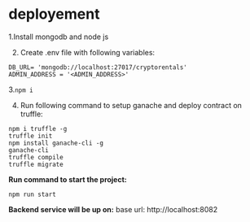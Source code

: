 # deployement

1.Install mongodb and node js

2. Create .env file with following variables:

```
DB_URL= 'mongodb://localhost:27017/cryptorentals'
ADMIN_ADDRESS = '<ADMIN_ADDRESS>'
```
3.``` npm i ```

4. Run following command to setup ganache and deploy contract on truffle:
``` 
npm i truffle -g
truffle init
npm install ganache-cli -g
ganache-cli
truffle compile
truffle migrate
```

**Run command to start the project:**
``` 
npm run start
```
**Backend service will be up on:**
base url: http://localhost:8082
